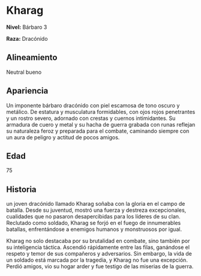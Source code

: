 # Kharag

**Nivel:** Bárbaro 3

**Raza:** Dracónido

## Alineamiento
Neutral bueno

## Apariencia
Un imponente bárbaro dracónido con piel escamosa de tono oscuro y metálico. De estatura y musculatura formidables, con ojos rojos penetrantes y un rostro severo, adornado con crestas y cuernos intimidantes. Su armadura de cuero y metal y su hacha de guerra grabada con runas reflejan su naturaleza feroz y preparada para el combate, caminando siempre con un aura de peligro y actitud de pocos amigos.

## Edad
75

## Historia
un joven dracónido llamado Kharag soñaba con la gloria en el campo de batalla. Desde su juventud, mostró una fuerza y destreza excepcionales, cualidades que no pasaron desapercibidas para los líderes de su clan. Reclutado como soldado, Kharag se forjó en el fuego de innumerables batallas, enfrentándose a enemigos humanos y monstruosos por igual.

Kharag no solo destacaba por su brutalidad en combate, sino también por su inteligencia táctica. Ascendió rápidamente entre las filas, ganándose el respeto y temor de sus compañeros y adversarios. Sin embargo, la vida de un soldado está marcada por la tragedia, y Kharag no fue una excepción. Perdió amigos, vio su hogar arder y fue testigo de las miserias de la guerra.

